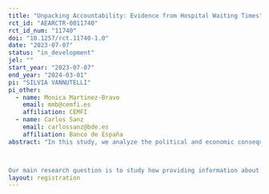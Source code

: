```yaml
---
title: "Unpacking Accountability: Evidence from Hospital Waiting Times"
rct_id: "AEARCTR-0011740"
rct_id_num: "11740"
doi: "10.1257/rct.11740-1.0"
date: "2023-07-07"
status: "in_development"
jel: ""
start_year: "2023-07-07"
end_year: "2024-03-01"
pi: "SILVIA VANNUTELLI"
pi_other:
  - name: Monica Martinez-Bravo
    email: mmb@cemfi.es
    affiliation: CEMFI
  - name: Carlos Sanz
    email: carlossanz@bde.es
    affiliation: Banco de España
abstract: "In this study, we analyze the political and economic consequences of providing information about waiting times in healthcare. With this objective, we plan to implement a number of large-scale online experiments conducted on a representative sample of the Spanish population. Spain was one of the most severely affected countries by the Covid-19 pandemic, which critically impacted access to healthcare for non-urgent visits and procedures, leading to a substantial lengthening in waiting times for both specialist visits and elective surgeries.

Our main research question is to study how providing information about the waiting times for healthcare surgeries and consultations and about the difference in service provision across Spanish regions affect trust in institutions, support for extremist parties, polarization, and distributive preferences, among other political attitudes. "
layout: registration
---
```



